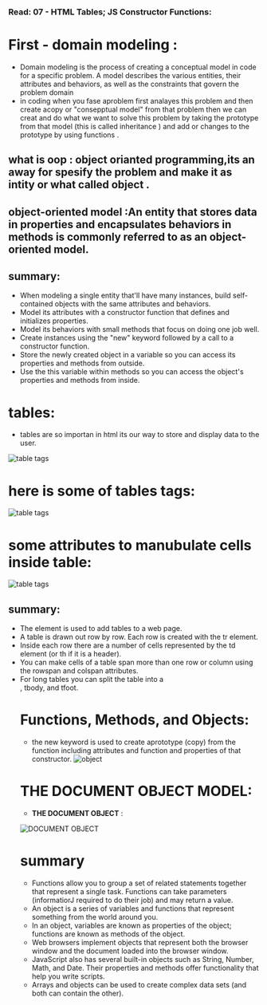### Read: 07 - HTML Tables; JS Constructor Functions:
 # First - domain modeling :
  - Domain modeling is the process of creating a conceptual model in code for a specific problem. A model describes the various entities, their attributes and behaviors, as well as the constraints that govern the problem domain
  - in coding when you fase aproblem first analayes this problem and then create acopy or "consepptual model" from that problem then we can creat and do what we want to solve this problem by taking the prototype from that model (this is called inheritance ) and add or changes to the prototype by using functions .
  
  ## what is oop : object orianted programming,its an away for spesify the problem and make it as intity or what called object .
  ## object-oriented model :An entity that stores data in properties and encapsulates behaviors in methods is commonly referred to as an object-oriented model.

 ## **summary:** 
 - When modeling a single entity that'll have many instances, build self-contained objects with the same attributes and behaviors.
 - Model its attributes with a constructor function that defines and initializes properties.
 - Model its behaviors with small methods that focus on doing one job well.
 - Create instances using the "new" keyword followed by a call to a constructor function.
 - Store the newly created object in a variable so you can access its properties and methods from outside.
 - Use the this variable within methods so you can access the object's properties and methods from inside.

 # **tables:**
 - tables are so importan in html its our way to store and display data to  the user.

 ![table tags ](https://cf2.ppt-online.org/files2/slide/x/x03e9GTk5pRrMdEywnDSZbjBHJ2zoYaFmfuKsh/slide-1.jpg)
 

 # **here is some of tables tags:** 
 ![table tags ](https://slideplayer.com/slide/8112486/25/images/3/HTML%3A+Table+Tag+Attributes.jpg)
 
 # some attributes to manubulate cells inside table:

  ![table tags ](https://lh3.googleusercontent.com/proxy/fcwwmnmDKS5J921KORXWvodFBrVwYJa-xEg43YyZ0D-Iawehr6ajNGHHWiMFBxm7ecgDPGGWpwXWT6rbzMKT5T9riNFTxyDy3O2enqal8dWkEFNGMydfafTJqHUqKbv8Te8jXxCtMFHPjZ0wOsZjHWLkn2r5cA)
 

 ## **summary:**
- The <table> element is used to add tables to a web
page.
- A table is drawn out row by row. Each row is created
with the tr element.
- Inside each row there are a number of cells
represented by the td element (or th if it is a
header).
- You can make cells of a table span more than one row
or column using the rowspan and colspan attributes.
- For long tables you can split the table into a <thead>,
tbody, and tfoot.


# Functions, Methods, and Objects:
 - the new keyword is used to create aprototype (copy) from the function including attributes and function and properties of that constructor. 
   ![object](https://scontent.famm9-1.fna.fbcdn.net/v/t1.15752-9/158914278_890820611695667_713088900573497257_n.jpg?_nc_cat=111&ccb=1-3&_nc_sid=ae9488&_nc_eui2=AeFSdcCj_yKluf-MKcokfXBefpsyEIlMNF9-mzIQiUw0X-wlv2vIny_7GkphZyqflpgDT1kynVelfAS5orpLR47N&_nc_ohc=EbcsR2bwpQsAX-wZvnR&_nc_ht=scontent.famm9-1.fna&oh=b580106d7181ba463a22d4b768dee83a&oe=606E141E)

# THE DOCUMENT OBJECT MODEL:
* **THE DOCUMENT OBJECT** : 

![DOCUMENT OBJECT ](https://scontent.famm9-1.fna.fbcdn.net/v/t1.15752-9/159276702_4084959318235984_4144613548344104107_n.jpg?_nc_cat=103&ccb=1-3&_nc_sid=ae9488&_nc_eui2=AeFfp48BdjCePEHLYGDPtIMDS-3YS1rB8ORL7dhLWsHw5Jc_DmC9K_uvS9xNdQ7UFT89d1auWrhFwogMvZLXgusk&_nc_ohc=KQdSstg7cDIAX-a7fvm&_nc_ht=scontent.famm9-1.fna&oh=ff9766d9b80b39546f3f05ea669127ae&oe=606F5E9D)

# __summary__

- Functions allow you to group a set of related statements together that represent a single task.
Functions can take parameters (informatiorJ required to do their job) and may return a value.
- An object is a series of variables and functions that represent something from the world around you.
- In an object, variables are known as properties of the object; functions are known as methods of the object.
- Web browsers implement objects that represent both the browser window and the document loaded into the browser window.
- JavaScript also has several built-in objects such as String, Number, Math, and Date. Their properties and methods offer functionality that help you write scripts.
- Arrays and objects can be used to create complex data sets (and both can contain the other). 
